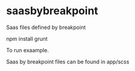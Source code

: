 # saasbybreakpoint
Saas files defined by breakpoint

npm install
grunt

To run exaample.

Saas by breakpoint files can be found in app/scss


